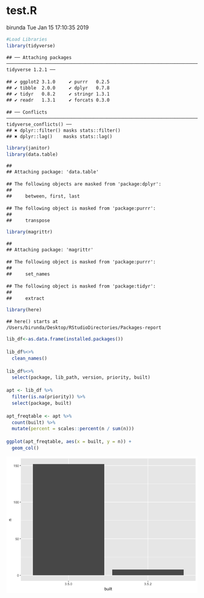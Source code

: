 test.R
================
birunda
Tue Jan 15 17:10:35 2019

``` r
#Load Libraries
library(tidyverse)
```

    ## ── Attaching packages ────────────────────────────────────────────────────────────────────────────────── tidyverse 1.2.1 ──

    ## ✔ ggplot2 3.1.0     ✔ purrr   0.2.5
    ## ✔ tibble  2.0.0     ✔ dplyr   0.7.8
    ## ✔ tidyr   0.8.2     ✔ stringr 1.3.1
    ## ✔ readr   1.3.1     ✔ forcats 0.3.0

    ## ── Conflicts ───────────────────────────────────────────────────────────────────────────────────── tidyverse_conflicts() ──
    ## ✖ dplyr::filter() masks stats::filter()
    ## ✖ dplyr::lag()    masks stats::lag()

``` r
library(janitor)
library(data.table)
```

    ## 
    ## Attaching package: 'data.table'

    ## The following objects are masked from 'package:dplyr':
    ## 
    ##     between, first, last

    ## The following object is masked from 'package:purrr':
    ## 
    ##     transpose

``` r
library(magrittr)
```

    ## 
    ## Attaching package: 'magrittr'

    ## The following object is masked from 'package:purrr':
    ## 
    ##     set_names

    ## The following object is masked from 'package:tidyr':
    ## 
    ##     extract

``` r
library(here)
```

    ## here() starts at /Users/birunda/Desktop/RStudioDirectories/Packages-report

``` r
lib_df<-as.data.frame(installed.packages())

lib_df%<>%
  clean_names()

lib_df%<>%
  select(package, lib_path, version, priority, built)

apt <- lib_df %>%
  filter(is.na(priority)) %>%
  select(package, built)

apt_freqtable <- apt %>%
  count(built) %>%
  mutate(percent = scales::percent(n / sum(n)))

ggplot(apt_freqtable, aes(x = built, y = n)) +
  geom_col()
```

![](test_files/figure-markdown_github/unnamed-chunk-1-1.png)
